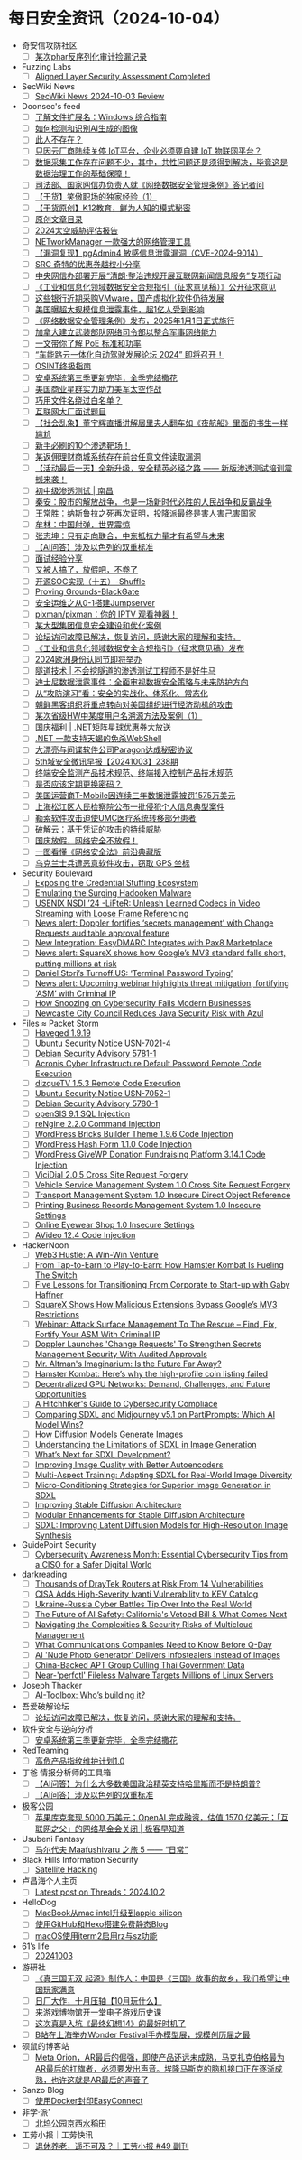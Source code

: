 # 每日安全资讯（2024-10-04）

- 奇安信攻防社区
  - [ ] [某次phar反序列化审计捡漏记录](https://forum.butian.net/share/3785)
- Fuzzing Labs
  - [ ] [Aligned Layer Security Assessment Completed](https://fuzzinglabs.com/aligned-layer-security-assessment-completed/)
- SecWiki News
  - [ ] [SecWiki News 2024-10-03 Review](http://www.sec-wiki.com/?2024-10-03)
- Doonsec's feed
  - [ ] [了解文件扩展名：Windows 综合指南](https://mp.weixin.qq.com/s?__biz=MzkxNTY3MTE5MA==&mid=2247485427&idx=1&sn=6c1bafd4fbf0f4aa710eeaed62f4e6ee)
  - [ ] [如何检测和识别AI生成的图像](https://mp.weixin.qq.com/s?__biz=MzkxMDIwMTMxMw==&mid=2247493938&idx=1&sn=066efe0ff4f4e59531c6694dd1dd63a6)
  - [ ] [此人不存在？](https://mp.weixin.qq.com/s?__biz=MzkxMDIwMTMxMw==&mid=2247493938&idx=2&sn=db8e8a0b8ad7fee9d48265e0c95f4554)
  - [ ] [只因云厂商陆续关停 IoT平台，企业必须要自建 IoT 物联网平台？](https://mp.weixin.qq.com/s?__biz=MjM5OTA4MzA0MA==&mid=2454935348&idx=1&sn=0548546f369024fcfeea8ea53b9146c6)
  - [ ] [数据采集工作存在问题不少，其中，共性问题还是须得到解决，毕竟这是数据治理工作的基础保障！](https://mp.weixin.qq.com/s?__biz=MzA3OTg3Mjg3NA==&mid=2456976511&idx=1&sn=6b27fb01b80472f6087e9a2af501ad65)
  - [ ] [司法部、国家网信办负责人就《网络数据安全管理条例》答记者问](https://mp.weixin.qq.com/s?__biz=MzU3NjQ5NTIxNg==&mid=2247484986&idx=1&sn=b9e71c15f705887a3ad2ffeb27eff1c0)
  - [ ] [【干货】笑傲职场的独家经验（1）](https://mp.weixin.qq.com/s?__biz=MzU3NjQ5NTIxNg==&mid=2247484986&idx=2&sn=06542f9c3d90ecb42d5d6ee8b227d8d3)
  - [ ] [【干货原创】K12教育，鲜为人知的模式秘密](https://mp.weixin.qq.com/s?__biz=MzU3NjQ5NTIxNg==&mid=2247484986&idx=4&sn=7e0851551f19103a53ee602284f16df2)
  - [ ] [原创文章目录](https://mp.weixin.qq.com/s?__biz=MzU3NjQ5NTIxNg==&mid=2247484986&idx=5&sn=3277bbffbc4ab8aaa56b4e9e4a65ca0d)
  - [ ] [2024太空威胁评估报告](https://mp.weixin.qq.com/s?__biz=MzI1OTExNDY1NQ==&mid=2651616051&idx=1&sn=94b16218f75d5e63c862a57eaf9fa9c3)
  - [ ] [NETworkManager 一款强大的网络管理工具](https://mp.weixin.qq.com/s?__biz=MzkxMzIwNTY1OA==&mid=2247508136&idx=1&sn=4f506acee29bed562a07a4cd1fa1c198)
  - [ ] [【漏洞复现】pgAdmin4 敏感信息泄露漏洞（CVE-2024-9014）](https://mp.weixin.qq.com/s?__biz=Mzk0ODM0NDExMg==&mid=2247484544&idx=1&sn=c24c78f413a2f5661a6f3accbf369575)
  - [ ] [SRC 奇特的优惠券越权小分享](https://mp.weixin.qq.com/s?__biz=MzkyNTUyNTE5OA==&mid=2247486110&idx=1&sn=be3645be3e4013c0bed22cc2e5c10a4e)
  - [ ] [中央网信办部署开展“清朗·整治违规开展互联网新闻信息服务”专项行动](https://mp.weixin.qq.com/s?__biz=MjM5MzMwMDU5NQ==&mid=2649167583&idx=1&sn=6ae08545a13d95542a8f07cf19a4f164)
  - [ ] [《工业和信息化领域数据安全合规指引（征求意见稿）》公开征求意见](https://mp.weixin.qq.com/s?__biz=MjM5MzMwMDU5NQ==&mid=2649167583&idx=2&sn=5f423c2d5bb3f33830bf4ed040afbd3c)
  - [ ] [这些银行近期采购VMware，国产虚拟化软件仍待发展](https://mp.weixin.qq.com/s?__biz=MzIxMDIwODM2MA==&mid=2653930890&idx=1&sn=d86387e7f28fa9b0fcb7a18789222f91)
  - [ ] [美国曝超大规模信息泄露事件，超1亿人受到影响](https://mp.weixin.qq.com/s?__biz=MzkwMTQyODI4Ng==&mid=2247494054&idx=1&sn=e34e2a1714c52dcffe51ff0743e56357)
  - [ ] [《网络数据安全管理条例》发布，2025年1月1日正式施行](https://mp.weixin.qq.com/s?__biz=MzkwMTQyODI4Ng==&mid=2247494054&idx=2&sn=4f36395a656ca969f9feee8568041b87)
  - [ ] [加拿大建立武装部队网络司令部以整合军事网络能力](https://mp.weixin.qq.com/s?__biz=MzkwMTQyODI4Ng==&mid=2247494054&idx=3&sn=7cff17530a2d8a322afcc271e65c398e)
  - [ ] [一文带你了解 PoE 标准和功率](https://mp.weixin.qq.com/s?__biz=MzIyMzIwNzAxMQ==&mid=2649461907&idx=1&sn=8ad16cad98e7254d0174a23641c97b48)
  - [ ] [“车能路云一体化自动驾驶发展论坛 2024” 即将召开！](https://mp.weixin.qq.com/s?__biz=MzU2MDk1Nzg2MQ==&mid=2247614027&idx=2&sn=16da7787052c7ed5be6a7e6ad8104ef9)
  - [ ] [OSINT终极指南](https://mp.weixin.qq.com/s?__biz=Mzg4NzgyODEzNQ==&mid=2247488134&idx=1&sn=ae5f930d00120242f4f321acd1e5db5b)
  - [ ] [安卓系统第三季更新完毕，全季完结撒花](https://mp.weixin.qq.com/s?__biz=MzU3MTY5MzQxMA==&mid=2247484659&idx=1&sn=fedde8cc3736964dd6a4387c5b570d95)
  - [ ] [美国商业星群实力助力美军太空作战](https://mp.weixin.qq.com/s?__biz=MzkwNjM4NTg4OQ==&mid=2247498454&idx=1&sn=e68542e188e409da9569bac08c415d88)
  - [ ] [巧用文件名绕过白名单？](https://mp.weixin.qq.com/s?__biz=MzAxNzkyOTgxMw==&mid=2247493589&idx=1&sn=858635d5b0476ec787f4c543cc1f8c5a)
  - [ ] [互联网大厂面试题目](https://mp.weixin.qq.com/s?__biz=Mzg2NTk4MTE1MQ==&mid=2247486008&idx=1&sn=6d60ae781b93e704be175cf2c110599b)
  - [ ] [【社会乱象】董宇辉直播讲解居里夫人翻车如《夜航船》里面的书生一样尴尬](https://mp.weixin.qq.com/s?__biz=MzU1Mjk3MDY1OA==&mid=2247517800&idx=1&sn=e75b7772dd40eb03b43c19645f732fe1)
  - [ ] [新手必刷的10个渗透靶场！](https://mp.weixin.qq.com/s?__biz=MzIyNTIxNDA1Ng==&mid=2659210523&idx=1&sn=8d909b0de99e79c110f1fc464db36b9b)
  - [ ] [某返佣理财商城系统存在前台任意文件读取漏洞](https://mp.weixin.qq.com/s?__biz=Mzg4MTkwMTI5Mw==&mid=2247485719&idx=1&sn=3d1debe6f24dbb672949a68126a62453)
  - [ ] [【活动最后一天】全新升级，安全精英必经之路 —— 新版渗透测试培训震撼来袭！](https://mp.weixin.qq.com/s?__biz=MzAwMjc0NTEzMw==&mid=2653588501&idx=1&sn=d15993aa12cb3893aa45433b34f5745c)
  - [ ] [初中级渗透测试 | 南昌](https://mp.weixin.qq.com/s?__biz=MzUyODkwNDIyMg==&mid=2247543970&idx=2&sn=ac22a08c16263f165920b9f667afbdf0)
  - [ ] [秦安：股市的解放战争，也是一场新时代必胜的人民战争和反霸战争](https://mp.weixin.qq.com/s?__biz=MzA5MDg1MDUyMA==&mid=2650474028&idx=1&sn=5bf3ed7bba04613dc62f08da90e48a88)
  - [ ] [王常胜：纳斯鲁拉之死再次证明，投降派最终是害人害己害国家](https://mp.weixin.qq.com/s?__biz=MzA5MDg1MDUyMA==&mid=2650474028&idx=2&sn=d19552df974786cd8ff2c3cb955d253d)
  - [ ] [牟林：中国射弹，世界震惊](https://mp.weixin.qq.com/s?__biz=MzA5MDg1MDUyMA==&mid=2650474028&idx=3&sn=ba868742c3ebf7efd90dd0452ab434f0)
  - [ ] [张志坤：只有走向联合，中东抵抗力量才有希望与未来](https://mp.weixin.qq.com/s?__biz=MzA5MDg1MDUyMA==&mid=2650474028&idx=4&sn=03305e6c7c26debdba536b5fd4c597b7)
  - [ ] [【AI问答】涉及以色列的双重标准](https://mp.weixin.qq.com/s?__biz=MzI2MTE0NTE3Mw==&mid=2651146506&idx=2&sn=52ac2baa0e40b8518a1f13d79933931c)
  - [ ] [面试经验分享](https://mp.weixin.qq.com/s?__biz=Mzg5OTg5NzkwNw==&mid=2247485447&idx=1&sn=691e89ba8629e84c79a8ad57a9c11664)
  - [ ] [又被人搞了，放假吧，不卷了](https://mp.weixin.qq.com/s?__biz=MzkzNDIzNDUxOQ==&mid=2247490613&idx=1&sn=4dece048c0a144c9a242476aa137fde1)
  - [ ] [开源SOC实现（十五）-Shuffle](https://mp.weixin.qq.com/s?__biz=MzI3NDYwMzI4Mg==&mid=2247486631&idx=1&sn=e555b23d003c506e3b03bb4ef83d147e)
  - [ ] [Proving Grounds-BlackGate](https://mp.weixin.qq.com/s?__biz=Mzg4NTg5MDQ0OA==&mid=2247487133&idx=1&sn=108222bd13b7a7475d6349fc5d296903)
  - [ ] [安全运维之从0-1搭建Jumpserver](https://mp.weixin.qq.com/s?__biz=MzkxNzY5MTg1Ng==&mid=2247483821&idx=1&sn=3a1a436282d845ef514fa9ba84b064d8)
  - [ ] [pixman/pixman：你的 IPTV 观看神器！](https://mp.weixin.qq.com/s?__biz=MzA4MjkzMTcxMg==&mid=2449046013&idx=1&sn=584e4b1bcb72694952368d6af58e74ad)
  - [ ] [某大型集团信息安全建设和优化案例](https://mp.weixin.qq.com/s?__biz=Mzg4MTg0MjQ5OA==&mid=2247486764&idx=1&sn=4f49b373c517f00405742e162d84e13c)
  - [ ] [论坛访问故障已解决，恢复访问，感谢大家的理解和支持。](https://mp.weixin.qq.com/s?__biz=MjM5Mjc3MDM2Mw==&mid=2651141400&idx=1&sn=91ffccc5e37cc420d680124dacc67f72)
  - [ ] [《工业和信息化领域数据安全合规指引》（征求意见稿）发布](https://mp.weixin.qq.com/s?__biz=MjM5NjA0NjgyMA==&mid=2651303864&idx=2&sn=cd539d4ccde1317879d0399749cf5061)
  - [ ] [2024欧洲身份认同节即将举办](https://mp.weixin.qq.com/s?__biz=MzI1NjQxMzIzMw==&mid=2247494559&idx=1&sn=44ef4e899ea0ac230904cb292cac23e5)
  - [ ] [隧道技术 | 不会挖隧道的渗透测试工程师不是好牛马](https://mp.weixin.qq.com/s?__biz=MzkwOTU5Mjk5MA==&mid=2247484482&idx=1&sn=6a24cebc55c58e9ebf67b235f26f3f5f)
  - [ ] [迪士尼数据泄露事件：全面审视数据安全策略与未来防护方向](https://mp.weixin.qq.com/s?__biz=Mzg4MjQ4MjM4OA==&mid=2247520169&idx=1&sn=355f0ecb7153981162e3ab26787af0a7)
  - [ ] [从“攻防演习”看：安全的实战化、体系化、常态化](https://mp.weixin.qq.com/s?__biz=Mzg3NTUzOTg3NA==&mid=2247514047&idx=1&sn=3573f43cbfb18c6f79e885e12e21a1cd)
  - [ ] [朝鲜黑客组织将重点转向对美国组织进行经济动机的攻击](https://mp.weixin.qq.com/s?__biz=MzI2NzAwOTg4NQ==&mid=2649792600&idx=1&sn=a193d53fa62c4bc2fbf1d835b39596a5)
  - [ ] [某次省级HW中某度用户名溯源方法及案例（1）](https://mp.weixin.qq.com/s?__biz=MzkyNDM4MzQ3MA==&mid=2247483846&idx=1&sn=0415be3628ff5c83cb6ce540c5c0aa4a)
  - [ ] [国庆福利 | .NET矩阵星球优惠券大放送](https://mp.weixin.qq.com/s?__biz=MzUyOTc3NTQ5MA==&mid=2247495767&idx=1&sn=6e3a19cd72dadeabb7bfa1096afc0504)
  - [ ] [.NET 一款支持天蝎的免杀WebShell](https://mp.weixin.qq.com/s?__biz=MzUyOTc3NTQ5MA==&mid=2247495767&idx=3&sn=65c5772e2786d7b102ad4be72fb9e775)
  - [ ] [大漂亮与间谍软件公司Paragon达成秘密协议](https://mp.weixin.qq.com/s?__biz=MzkyMjQ5ODk5OA==&mid=2247503763&idx=1&sn=f47aff47d6969c916e5fbd0052aa11d1)
  - [ ] [5th域安全微讯早报【20241003】238期](https://mp.weixin.qq.com/s?__biz=MzkyMjQ5ODk5OA==&mid=2247503763&idx=2&sn=de4621eb3b342582c95dd44ba78d3faf)
  - [ ] [终端安全监测产品技术规范、终端接入控制产品技术规范](https://mp.weixin.qq.com/s?__biz=MjM5OTk4MDE2MA==&mid=2655256755&idx=2&sn=a5d617647f64b93d6d39f27c554c3384)
  - [ ] [是否应该定期更换密码？](https://mp.weixin.qq.com/s?__biz=Mzg5OTg5OTI1NQ==&mid=2247488719&idx=1&sn=267be2b7a03dd3a0737b5351e68237b6)
  - [ ] [美国运营商T-Mobile因连续三年数据泄露被罚1575万美元](https://mp.weixin.qq.com/s?__biz=MzkxNTI2NTQxOA==&mid=2247494373&idx=1&sn=2dbe4ba47ec6327244a721e6c58eb8b2)
  - [ ] [上海松江区人民检察院公布一批侵犯个人信息典型案件](https://mp.weixin.qq.com/s?__biz=MzkxNTI2NTQxOA==&mid=2247494373&idx=2&sn=9305c59f3495cc2de44a4d5fe33a4afd)
  - [ ] [勒索软件攻击迫使UMC医疗系统转移部分患者](https://mp.weixin.qq.com/s?__biz=MzkxNTI2NTQxOA==&mid=2247494373&idx=3&sn=df54364b6740bb57831653e3f7c14dfa)
  - [ ] [破解云：基于凭证的攻击的持续威胁](https://mp.weixin.qq.com/s?__biz=Mzg2NjY2MTI3Mg==&mid=2247497332&idx=2&sn=3bee4aed3a890c7fa39660abe540e87c)
  - [ ] [国庆放假，网络安全不放假！](https://mp.weixin.qq.com/s?__biz=MzA5MzU5MzQzMA==&mid=2652111403&idx=2&sn=ec1b19da4bd809d1b2aec6c159b80702)
  - [ ] [一图看懂《网络安全法》前沿典藏版](https://mp.weixin.qq.com/s?__biz=MzA3MTM0NTQzNA==&mid=2455779185&idx=1&sn=cac2637c5115f1d3bfad67de613224f9)
  - [ ] [乌克兰士兵遭恶意软件攻击，窃取 GPS 坐标](https://mp.weixin.qq.com/s?__biz=Mzg3ODY0NTczMA==&mid=2247491226&idx=1&sn=b255558ecbeb35401aa0475b468b8462)
- Security Boulevard
  - [ ] [Exposing the Credential Stuffing Ecosystem](https://securityboulevard.com/2024/10/exposing-the-credential-stuffing-ecosystem/)
  - [ ] [Emulating the Surging Hadooken Malware](https://securityboulevard.com/2024/10/emulating-the-surging-hadooken-malware/)
  - [ ] [USENIX NSDI ’24 -LiFteR: Unleash Learned Codecs in Video Streaming with Loose Frame Referencing](https://securityboulevard.com/2024/10/usenix-nsdi-24-lifter-unleash-learned-codecs-in-video-streaming-with-loose-frame-referencing/)
  - [ ] [News alert: Doppler fortifies ‘secrets management’ with Change Requests auditable approval feature](https://securityboulevard.com/2024/10/news-alert-doppler-fortifies-secrets-management-with-change-requests-auditable-approval-feature/)
  - [ ] [New Integration: EasyDMARC Integrates with Pax8 Marketplace](https://securityboulevard.com/2024/10/new-integration-easydmarc-integrates-with-pax8-marketplace/)
  - [ ] [News alert: SquareX shows how Google’s MV3 standard falls short, putting millions at risk](https://securityboulevard.com/2024/10/news-alert-squarex-shows-how-googles-mv3-standard-falls-short-putting-millions-at-risk/)
  - [ ] [Daniel Stori’s Turnoff.US: ‘Terminal Password Typing’](https://securityboulevard.com/2024/10/daniel-storis-turnoff-us-terminal-password-typing/)
  - [ ] [News alert: Upcoming webinar highlights threat mitigation, fortifying ‘ASM’ with Criminal IP](https://securityboulevard.com/2024/10/news-alert-upcoming-webinar-highlights-threat-mitigation-fortifying-asm-with-criminal-ip/)
  - [ ] [How Snoozing on Cybersecurity Fails Modern Businesses](https://securityboulevard.com/2024/10/how-snoozing-on-cybersecurity-fails-modern-businesses/)
  - [ ] [Newcastle City Council Reduces Java Security Risk with Azul](https://securityboulevard.com/2024/10/newcastle-city-council-reduces-java-security-risk-with-azul/)
- Files ≈ Packet Storm
  - [ ] [Haveged 1.9.19](https://packetstormsecurity.com/files/181996/haveged-1.9.19.tar.gz)
  - [ ] [Ubuntu Security Notice USN-7021-4](https://packetstormsecurity.com/files/181995/USN-7021-4.txt)
  - [ ] [Debian Security Advisory 5781-1](https://packetstormsecurity.com/files/181994/dsa-5781-1.txt)
  - [ ] [Acronis Cyber Infrastructure Default Password Remote Code Execution](https://packetstormsecurity.com/files/181993/acronis_cyber_infra_cve_2023_45249.rb.txt)
  - [ ] [dizqueTV 1.5.3 Remote Code Execution](https://packetstormsecurity.com/files/181992/dizquetv153-exec.txt)
  - [ ] [Ubuntu Security Notice USN-7052-1](https://packetstormsecurity.com/files/181991/USN-7052-1.txt)
  - [ ] [Debian Security Advisory 5780-1](https://packetstormsecurity.com/files/181990/dsa-5780-1.txt)
  - [ ] [openSIS 9.1 SQL Injection](https://packetstormsecurity.com/files/181989/opensis91-sql.txt)
  - [ ] [reNgine 2.2.0 Command Injection](https://packetstormsecurity.com/files/181988/rengine220-exec.txt)
  - [ ] [WordPress Bricks Builder Theme 1.9.6 Code Injection](https://packetstormsecurity.com/files/181987/wpbbt196-exec.txt)
  - [ ] [WordPress Hash Form 1.1.0 Code Injection](https://packetstormsecurity.com/files/181986/wphashform110-exec.txt)
  - [ ] [WordPress GiveWP Donation Fundraising Platform 3.14.1 Code Injection](https://packetstormsecurity.com/files/181985/wpgivewpdfp3141-exec.txt)
  - [ ] [ViciDial 2.0.5 Cross Site Request Forgery](https://packetstormsecurity.com/files/181984/vicidial205-xsrf.txt)
  - [ ] [Vehicle Service Management System 1.0 Cross Site Request Forgery](https://packetstormsecurity.com/files/181983/vsms10-xsrf.txt)
  - [ ] [Transport Management System 1.0 Insecure Direct Object Reference](https://packetstormsecurity.com/files/181982/tms10-idor.txt)
  - [ ] [Printing Business Records Management System 1.0 Insecure Settings](https://packetstormsecurity.com/files/181981/pbrms10-insecure.txt)
  - [ ] [Online Eyewear Shop 1.0 Insecure Settings](https://packetstormsecurity.com/files/181980/onlineeyewearshop10-insecure.txt)
  - [ ] [AVideo 12.4 Code Injection](https://packetstormsecurity.com/files/181979/avideo124-exec.txt)
- HackerNoon
  - [ ] [Web3 Hustle: A Win-Win Venture](https://hackernoon.com/web3-hustle-a-win-win-venture?source=rss)
  - [ ] [From Tap-to-Earn to Play-to-Earn: How Hamster Kombat Is Fueling The Switch](https://hackernoon.com/from-tap-to-earn-to-play-to-earn-how-hamster-kombat-is-fueling-the-switch?source=rss)
  - [ ] [Five Lessons for Transitioning From Corporate to Start-up with Gaby Haffner](https://hackernoon.com/five-lessons-for-transitioning-from-corporate-to-start-up-with-gaby-haffner?source=rss)
  - [ ] [SquareX Shows How Malicious Extensions Bypass Google’s MV3 Restrictions](https://hackernoon.com/squarex-shows-how-malicious-extensions-bypass-googles-mv3-restrictions?source=rss)
  - [ ] [Webinar: Attack Surface Management To The Rescue – Find, Fix, Fortify Your ASM With Criminal IP](https://hackernoon.com/webinar-attack-surface-management-to-the-rescue-find-fix-fortify-your-asm-with-criminal-ip?source=rss)
  - [ ] [Doppler Launches 'Change Requests' To Strengthen Secrets Management Security With Audited Approvals](https://hackernoon.com/doppler-launches-change-requests-to-strengthen-secrets-management-security-with-audited-approvals?source=rss)
  - [ ] [Mr. Altman's Imaginarium: Is the Future Far Away?](https://hackernoon.com/mr-altmans-imaginarium-is-the-future-far-away?source=rss)
  - [ ] [Hamster Kombat: Here’s why the high-profile coin listing failed](https://hackernoon.com/hamster-kombat-heres-why-the-high-profile-coin-listing-failed?source=rss)
  - [ ] [Decentralized GPU Networks: Demand, Challenges, and Future Opportunities](https://hackernoon.com/decentralized-gpu-networks-demand-challenges-and-future-opportunities?source=rss)
  - [ ] [A Hitchhiker's Guide to Cybersecurity Compliace](https://hackernoon.com/a-hitchhikers-guide-to-cybersecurity-compliace?source=rss)
  - [ ] [Comparing SDXL and Midjourney v5.1 on PartiPrompts: Which AI Model Wins?](https://hackernoon.com/comparing-sdxl-and-midjourney-v51-on-partiprompts-which-ai-model-wins?source=rss)
  - [ ] [How Diffusion Models Generate Images](https://hackernoon.com/how-diffusion-models-generate-images?source=rss)
  - [ ] [Understanding the Limitations of SDXL in Image Generation](https://hackernoon.com/understanding-the-limitations-of-sdxl-in-image-generation?source=rss)
  - [ ] [What’s Next for SDXL Development?](https://hackernoon.com/whats-next-for-sdxl-development?source=rss)
  - [ ] [Improving Image Quality with Better Autoencoders](https://hackernoon.com/improving-image-quality-with-better-autoencoders?source=rss)
  - [ ] [Multi-Aspect Training: Adapting SDXL for Real-World Image Diversity](https://hackernoon.com/multi-aspect-training-adapting-sdxl-for-real-world-image-diversity?source=rss)
  - [ ] [Micro-Conditioning Strategies for Superior Image Generation in SDXL](https://hackernoon.com/micro-conditioning-strategies-for-superior-image-generation-in-sdxl?source=rss)
  - [ ] [Improving Stable Diffusion Architecture](https://hackernoon.com/improving-stable-diffusion-architecture?source=rss)
  - [ ] [Modular Enhancements for Stable Diffusion Architecture](https://hackernoon.com/modular-enhancements-for-stable-diffusion-architecture?source=rss)
  - [ ] [SDXL: Improving Latent Diffusion Models for High-Resolution Image Synthesis](https://hackernoon.com/sdxl-improving-latent-diffusion-models-for-high-resolution-image-synthesis?source=rss)
- GuidePoint Security
  - [ ] [Cybersecurity Awareness Month: Essential Cybersecurity Tips from a CISO for a Safer Digital World](https://www.guidepointsecurity.com/blog/cybersecurity-awareness-month-essential-cybersecurity-tips-from-a-ciso-for-a-safer-digital-world/)
- darkreading
  - [ ] [Thousands of DrayTek Routers at Risk From 14 Vulnerabilities](https://www.darkreading.com/endpoint-security/thousands-draytek-routers-at-risk-14-new-vulnerabilities)
  - [ ] [CISA Adds High-Severity Ivanti Vulnerability to KEV Catalog](https://www.darkreading.com/threat-intelligence/cisa-high-severity-ivanti-vulnerability-kev-catalog)
  - [ ] [Ukraine-Russia Cyber Battles Tip Over Into the Real World](https://www.darkreading.com/cyberattacks-data-breaches/ukraine-russia-cyber-battles-tip-over-into-real-world)
  - [ ] [The Future of AI Safety: California's Vetoed Bill &amp; What Comes Next](https://www.darkreading.com/vulnerabilities-threats/future-ai-safety-california-vetoed-bill)
  - [ ] [Navigating the Complexities &amp; Security Risks of Multicloud Management](https://www.darkreading.com/vulnerabilities-threats/navigating-complexities-security-risks-multicloud-management)
  - [ ] [What Communications Companies Need to Know Before Q-Day](https://www.darkreading.com/ics-ot-security/communications-ict-q-day)
  - [ ] [AI 'Nude Photo Generator' Delivers Infostealers Instead of Images](https://www.darkreading.com/endpoint-security/ai-nude-photo-generator-delivers-infostealers)
  - [ ] [China-Backed APT Group Culling Thai Government Data](https://www.darkreading.com/cyberattacks-data-breaches/new-china-backed-apt-group-culling-thai-government-data)
  - [ ] [Near-'perfctl' Fileless Malware Targets Millions of Linux Servers](https://www.darkreading.com/threat-intelligence/perfctl-fileless-malware-targets-millions-linux-servers)
- Joseph Thacker
  - [ ] [AI-Toolbox: Who’s building it?](http://josephthacker.com/ai/2024/10/03/ai-toolbox-simplifying-digital-assistance.html)
- 吾爱破解论坛
  - [ ] [论坛访问故障已解决，恢复访问，感谢大家的理解和支持。](https://mp.weixin.qq.com/s?__biz=MjM5Mjc3MDM2Mw==&mid=2651141400&idx=1&sn=91ffccc5e37cc420d680124dacc67f72&chksm=bd50a54c8a272c5a129ee7666e544cc2ec3c41dc0e20c2c837ea095ade7da48dfa2809530a8d&scene=58&subscene=0#rd)
- 软件安全与逆向分析
  - [ ] [安卓系统第三季更新完毕，全季完结撒花](https://mp.weixin.qq.com/s?__biz=MzU3MTY5MzQxMA==&mid=2247484659&idx=1&sn=fedde8cc3736964dd6a4387c5b570d95&chksm=fcdd04fecbaa8de8ae380d31464960c6206ed24a594652f36cad09ab9beeb1d751b6a2f134af&scene=58&subscene=0#rd)
- RedTeaming
  - [ ] [高危产品指纹维护计划1.0](https://mp.weixin.qq.com/s?__biz=MzUyMDgzMDMyMg==&mid=2247484465&idx=1&sn=80feb4c98ed2b33c50b118eea562ceac&chksm=f9e5282cce92a13a8273937e507a5969aad19fd21c774e582e355b116600c241dfe237f455bc&scene=58&subscene=0#rd)
- 丁爸 情报分析师的工具箱
  - [ ] [【AI问答】为什么大多数美国政治精英支持哈里斯而不是特朗普?](https://mp.weixin.qq.com/s?__biz=MzI2MTE0NTE3Mw==&mid=2651146506&idx=1&sn=06148ce94b8df42952b6be3d01239872&chksm=f1af3e30c6d8b7268349c12161d2db7f0498d3656f3dd353cd15c5ff16cb34df5dfa2f168739&scene=58&subscene=0#rd)
  - [ ] [【AI问答】涉及以色列的双重标准](https://mp.weixin.qq.com/s?__biz=MzI2MTE0NTE3Mw==&mid=2651146506&idx=2&sn=52ac2baa0e40b8518a1f13d79933931c&chksm=f1af3e30c6d8b7260df9f402c19b31d5e7a01ae4053d09742afc82d3d1f5e76486b7e5965125&scene=58&subscene=0#rd)
- 极客公园
  - [ ] [苹果库克套现 5000 万美元；OpenAI 完成融资，估值 1570 亿美元；「互联网之父」的网络基金会关闭 | 极客早知道](https://mp.weixin.qq.com/s?__biz=MTMwNDMwODQ0MQ==&mid=2653056133&idx=1&sn=4a025374959618c7bf07fb2af5b5dc4e&chksm=7e5711334920982572016edbe6cdeac7718271725b442161e5e78e72cd1c31a43073a04823f1&scene=58&subscene=0#rd)
- Usubeni Fantasy
  - [ ] [马尔代夫 Maafushivaru 之旅 5 —— “日常”](https://ssshooter.com/outrigger-maldives-maafushivaru-5/)
- Black Hills Information Security
  - [ ] [Satellite Hacking](https://www.blackhillsinfosec.com/satellite-hacking/)
- 卢昌海个人主页
  - [ ] [Latest post on Threads：2024.10.2](https://www.changhai.org/articles/miscellaneous/eblog/202409.php#latest)
- HelloDog
  - [ ] [MacBook从mac intel升级到apple silicon](https://wsgzao.github.io/post/macbook-from-mac-intel-to-apple-silicon/)
  - [ ] [使用GitHub和Hexo搭建免费静态Blog](https://wsgzao.github.io/post/hexo/)
  - [ ] [macOS使用iterm2启用rz与sz功能](https://wsgzao.github.io/post/lrzsz/)
- 61’s life
  - [ ] [20241003](https://61.life/2024/1003)
- 游研社
  - [ ] [《真三国无双 起源》制作人：中国是《三国》故事的故乡，我们希望让中国玩家满意](https://www.yystv.cn/p/12137)
  - [ ] [日厂大作，十月压轴【10月玩什么】](https://player.bilibili.com/player.html?bvid=1wUxCenEv9&page=1)
  - [ ] [来游戏博物馆开一堂电子游戏历史课](https://www.yystv.cn/p/12135)
  - [ ] [这次真是入坑《最终幻想14》的最好时机了](https://www.yystv.cn/p/12134)
  - [ ] [B站在上海举办Wonder Festival手办模型展，规模创历届之最](https://www.yystv.cn/p/12132)
- 硕鼠的博客站
  - [ ] [Meta Orion，AR最后的倔强，即使产品还远未成熟，马克扎克伯格最为AR最后的扛旗者，必须要发出声音。埃隆马斯克的脑机接口正在逐渐成熟，也许这就是AR最后的声音了](https://lukefan.com/2024/10/03/meta-orion%ef%bc%8car%e6%9c%80%e5%90%8e%e7%9a%84%e5%80%94%e5%bc%ba%ef%bc%8c%e5%8d%b3%e4%bd%bf%e4%ba%a7%e5%93%81%e8%bf%98%e8%bf%9c%e6%9c%aa%e6%88%90%e7%86%9f%ef%bc%8c%e9%a9%ac%e5%85%8b%e6%89%8e/)
- Sanzo Blog
  - [ ] [使用Docker封印EasyConnect](https://sanzo.top/Blog/easyconnect/)
- 非学·派'
  - [ ] [北坞公园京西水稻田](https://fxpai.com/beiwugongyuanjingxishuidaotian/)
- 工劳小报｜工劳快讯
  - [ ] [退休养老，遥不可及？｜工劳小报 #49 副刊](https://feed.laborinfocn7.com/issue49-supplement/)
